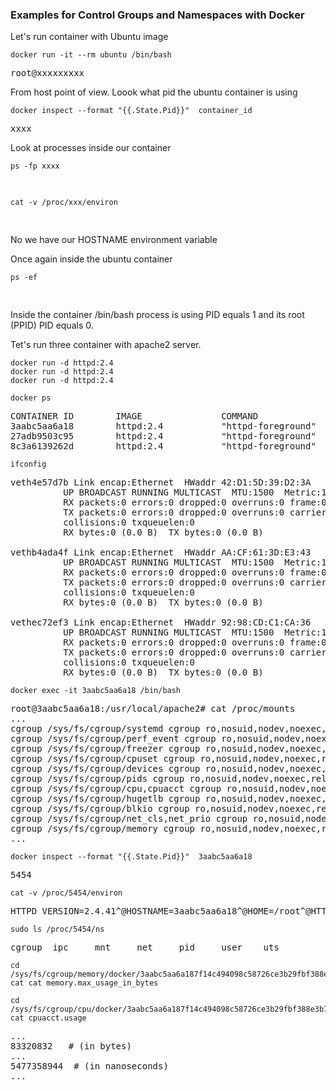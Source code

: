 ### Examples for Control Groups and Namespaces with Docker


Let's  run container with Ubuntu image

```console
docker run -it --rm ubuntu /bin/bash
```
<pre>
root@xxxxxxxxx
</pre>

From host point of view. Loook what pid  the ubuntu container is using

```console
docker inspect --format "{{.State.Pid}}"  container_id
```
<pre>
xxxx
</pre>

Look at processes inside our container

```console
ps -fp xxxx
```
<pre>

</pre>


```console
cat -v /proc/xxx/environ
```
<pre>

</pre>
No we have our HOSTNAME environment variable

Once again inside the ubuntu container
```console
ps -ef
```
<pre>

</pre>

Inside the container /bin/bash process is using PID equals 1  and its root (PPID) PID equals 0.


Tet's run three container with apache2 server.
```console
docker run -d httpd:2.4
docker run -d httpd:2.4
docker run -d httpd:2.4

docker ps
```

<pre>
CONTAINER ID        IMAGE               COMMAND              CREATED             STATUS              PORTS               NAMES
3aabc5aa6a18        httpd:2.4           "httpd-foreground"   4 seconds ago       Up 3 seconds        80/tcp              elated_bhaskara
27adb9503c95        httpd:2.4           "httpd-foreground"   9 seconds ago       Up 7 seconds        80/tcp              gallant_driscoll
8c3a6139262d        httpd:2.4           "httpd-foreground"   44 seconds ago      Up 43 seconds       80/tcp              angry_varahamihira
</pre>

```console
ifconfig 
```
<pre>
veth4e57d7b Link encap:Ethernet  HWaddr 42:D1:5D:39:D2:3A  
          UP BROADCAST RUNNING MULTICAST  MTU:1500  Metric:1
          RX packets:0 errors:0 dropped:0 overruns:0 frame:0
          TX packets:0 errors:0 dropped:0 overruns:0 carrier:0
          collisions:0 txqueuelen:0 
          RX bytes:0 (0.0 B)  TX bytes:0 (0.0 B)

vethb4ada4f Link encap:Ethernet  HWaddr AA:CF:61:3D:E3:43  
          UP BROADCAST RUNNING MULTICAST  MTU:1500  Metric:1
          RX packets:0 errors:0 dropped:0 overruns:0 frame:0
          TX packets:0 errors:0 dropped:0 overruns:0 carrier:0
          collisions:0 txqueuelen:0 
          RX bytes:0 (0.0 B)  TX bytes:0 (0.0 B)

vethec72ef3 Link encap:Ethernet  HWaddr 92:98:CD:C1:CA:36  
          UP BROADCAST RUNNING MULTICAST  MTU:1500  Metric:1
          RX packets:0 errors:0 dropped:0 overruns:0 frame:0
          TX packets:0 errors:0 dropped:0 overruns:0 carrier:0
          collisions:0 txqueuelen:0 
          RX bytes:0 (0.0 B)  TX bytes:0 (0.0 B)
</pre>


```console
docker exec -it 3aabc5aa6a18 /bin/bash
```
<pre>
root@3aabc5aa6a18:/usr/local/apache2# cat /proc/mounts
...
cgroup /sys/fs/cgroup/systemd cgroup ro,nosuid,nodev,noexec,relatime,xattr,release_agent=/lib/systemd/systemd-cgroups-agent,name=systemd 0 0
cgroup /sys/fs/cgroup/perf_event cgroup ro,nosuid,nodev,noexec,relatime,perf_event 0 0
cgroup /sys/fs/cgroup/freezer cgroup ro,nosuid,nodev,noexec,relatime,freezer 0 0
cgroup /sys/fs/cgroup/cpuset cgroup ro,nosuid,nodev,noexec,relatime,cpuset 0 0
cgroup /sys/fs/cgroup/devices cgroup ro,nosuid,nodev,noexec,relatime,devices 0 0
cgroup /sys/fs/cgroup/pids cgroup ro,nosuid,nodev,noexec,relatime,pids 0 0
cgroup /sys/fs/cgroup/cpu,cpuacct cgroup ro,nosuid,nodev,noexec,relatime,cpu,cpuacct 0 0
cgroup /sys/fs/cgroup/hugetlb cgroup ro,nosuid,nodev,noexec,relatime,hugetlb 0 0
cgroup /sys/fs/cgroup/blkio cgroup ro,nosuid,nodev,noexec,relatime,blkio 0 0
cgroup /sys/fs/cgroup/net_cls,net_prio cgroup ro,nosuid,nodev,noexec,relatime,net_cls,net_prio 0 0
cgroup /sys/fs/cgroup/memory cgroup ro,nosuid,nodev,noexec,relatime,memory 0 0
...
</pre>

```console
docker inspect --format "{{.State.Pid}}"  3aabc5aa6a18
```
<pre>
5454  
</pre>

```console
cat -v /proc/5454/environ
```


<pre>
HTTPD_VERSION=2.4.41^@HOSTNAME=3aabc5aa6a18^@HOME=/root^@HTTPD_PATCHES=^@PATH=/usr/local/apache2/bin:/usr/local/sbin:/usr/local/bin:/usr/sbin:/usr/bin:/sbin:/bin^@HTTPD_SHA256=133d48298fe5315ae9366a0ec66282fa4040efa5d566174481077ade7d18ea40^@HTTPD_PREFIX=/usr/local/apache2^@PWD=/usr/local/apache2^
</pre>

```console
sudo ls /proc/5454/ns
```
<pre>
cgroup  ipc     mnt     net     pid     user    uts
</pre>

```console
cd /sys/fs/cgroup/memory/docker/3aabc5aa6a187f14c494098c58726ce3b29fbf388e3b7b94174cc28a9f1f7605/
cat cat memory.max_usage_in_bytes 

cd /sys/fs/cgroup/cpu/docker/3aabc5aa6a187f14c494098c58726ce3b29fbf388e3b7b94174cc28a9f1f7605/
cat cpuacct.usage

```

<pre>
...
83320832   # (in bytes)
...
5477358944  # (in nanoseconds)
...
</pre>


